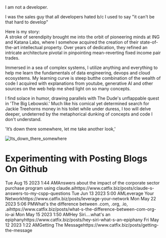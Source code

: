 I am not a developer. 

I was the sales guy that all developers hated b/c I used to say "it can't be that hard to develop"

Here is my story:<br>
A stroke of serendipity brought me into the orbit of pioneering minds at ING and Katana Labs, where I somehow acquired the
creation of their state-of-the-art intellectual property. Over years of dedication, they refined an intricate architecture pivotal in
pinpointing mean-reverting fixed income pair trades.

Immersed in a sea of complex systems, I utilize anything and everything to help me learn the fundamentals of data engineering, devops and cloud ecosystems.
My learning curve is steep butthe combination of the wealth of code I acquired
with explanations from youtube, generative AI and other sources on the web help me shed light on so many concepts.

I find solace in humor, drawing parallels with The Dude's
unflappable quest in 'The Big Lebowski.' Much like his comical yet
determined search for Jackie Treehorns money in his toilet while under
duress, I too will delve deeper, undeterred by the metaphorical dunking of concepts and code I don't understand.

'It’s down there somewhere, let me take another look,'


![Its_down_there_somewhere](https://github.com/thecatfix/gifs/blob/main/wheresthemoneylebowski.gif)

# Experimenting with Posting Blogs On Github
<!-- BLOG-POST-LIST:START --><tr><td>Tue Aug 15 2023 1:44 AM</td><td>Answers about the impact of the corporate sector purchase program using claude.ai</td><td>https://www.catfix.biz/posts/claude-s-answers-to-my-cspp-questions</td></tr><td>
</td><tr><td>Tue Jun 13 2023 5:00 AM</td><td>Leverage Your Network</td><td>https://www.catfix.biz/posts/leverage-your-network</td></tr><td>
</td><tr><td>Mon May 22 2023 5:06 PM</td><td>What&#39;s the difference between .com, .org, .io, .ai</td><td>https://www.catfix.biz/posts/what-s-the-difference-between-com-org-io-ai</td></tr><td>
</td><tr><td>Mon May 15 2023 1:50 AM</td><td>Hey Siri....what&#39;s an epiphany</td><td>https://www.catfix.biz/posts/hey-siri-what-s-an-epiphany</td></tr><td>
</td><tr><td>Fri May 12 2023 1:22 AM</td><td>Getting The Message</td><td>https://www.catfix.biz/posts/getting-the-message</td></tr><td>
</td><!-- BLOG-POST-LIST:END -->
